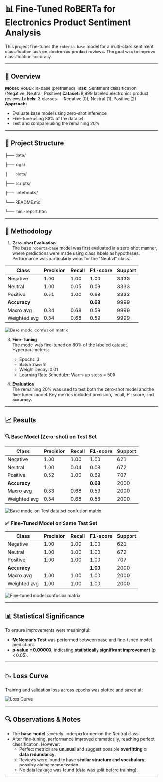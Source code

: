 # 📊 Fine-Tuned RoBERTa for Electronics Product Sentiment Analysis

This project fine-tunes the `roberta-base` model for a multi-class sentiment classification task on electronics product reviews. 
The goal was to improve classification accuracy.

---

## 🧠 Overview

**Model:** RoBERTa-base (pretrained)
**Task:** Sentiment classification (Negative, Neutral, Positive)
**Dataset:** 9,999 labeled electronics product reviews
**Labels:** 3 classes — Negative (0), Neutral (1), Positive (2)
**Approach:**
  - Evaluate base model using zero-shot inference
  - Fine-tune using 80% of the dataset
  - Test and compare using the remaining 20%
---

## 📁 Project Structure

├── data/

├── logs/

├── plots/

├── scripts/

├── notebooks/

└── README.md

└── mini-report.htm


---

## 🧪 Methodology

1. **Zero-shot Evaluation**  
   The base `roberta-base` model was first evaluated in a zero-shot manner, where predictions were made using class labels as hypotheses. Performance was particularly weak for the "Neutral" class.
   
| Class            | Precision | Recall | F1-score | Support |
|------------------|-----------|--------|----------|---------|
| Negative         | 1.00      | 1.00   | 1.00     | 3333    |
| Neutral          | 1.00      | 0.05   | 0.09     | 3333    |
| Positive         | 0.51      | 1.00   | 0.68     | 3333    |
| **Accuracy**     |           |        | **0.68** | 9999    |
| Macro avg        | 0.84      | 0.68   | 0.59     | 9999    |
| Weighted avg     | 0.84      | 0.68   | 0.59     | 9999    |

![Base model confusion matrix](./plots/Roberta_base_model_confusion_matrix_on_whole_dataset.png)

3. **Fine-Tuning**  
   The model was fine-tuned on 80% of the labeled dataset. Hyperparameters:
   - Epochs: 3
   - Batch Size: 8
   - Weight Decay: 0.01
   - Learning Rate Scheduler: Warm-up steps = 500

4. **Evaluation**  
   The remaining 20% was used to test both the zero-shot model and the fine-tuned model. Key metrics included precision, recall, F1-score, and accuracy.

---

## 📈 Results

### 🔍 Base Model (Zero-shot) on Test Set

| Class            | Precision | Recall | F1-score | Support |
|------------------|-----------|--------|----------|---------|
| Negative         | 1.00      | 1.00   | 1.00     | 621     |
| Neutral          | 1.00      | 0.04   | 0.08     | 672     |
| Positive         | 0.52      | 1.00   | 0.69     | 707     |
| **Accuracy**     |           |        | **0.68** | 2000    |
| Macro avg        | 0.83      | 0.68   | 0.59     | 2000    |
| Weighted avg     | 0.84      | 0.68   | 0.58     | 2000    |

![Base model on Test data set confusion matrix](./plots/Confusion_Matrix_For_base_Roberta_Model_on_test_data.png)


### ✅ Fine-Tuned Model on Same Test Set

| Class            | Precision | Recall | F1-score | Support |
|------------------|-----------|--------|----------|---------|
| Negative         | 1.00      | 1.00   | 1.00     | 621     |
| Neutral          | 1.00      | 1.00   | 1.00     | 672     |
| Positive         | 1.00      | 1.00   | 1.00     | 707     |
| **Accuracy**     |           |        | **1.00** | 2000    |
| Macro avg        | 1.00      | 1.00   | 1.00     | 2000   |
| Weighted avg     | 1.00      | 1.00   | 1.00     | 2000    |

![Fine-tuned model confusion matrix](./plots/Confusion_Matrix_For_Finetuned_Roberta_Model.png)


---

## 📊 Statistical Significance

To ensure improvements were meaningful:

- **McNemar's Test** was performed between base and fine-tuned model predictions.
- **p-value = 0.00000**, indicating **statistically significant improvement** (p < 0.05).

---

## 📉 Loss Curve

Training and validation loss across epochs was plotted and saved at:



![Loss Curve](./plots/training_and_validation_loss_plot.png)

---

## 🔍 Observations & Notes

- The **base model** severely underperformed on the Neutral class.
- After fine-tuning, performance improved dramatically, reaching perfect classification. However:
  - Perfect metrics are **unusual** and suggest possible **overfitting** or **data redundancy**.
  - Reviews were found to have **similar structure and vocabulary**, possibly aiding memorization.
  - No data leakage was found (data was split before training).

---

